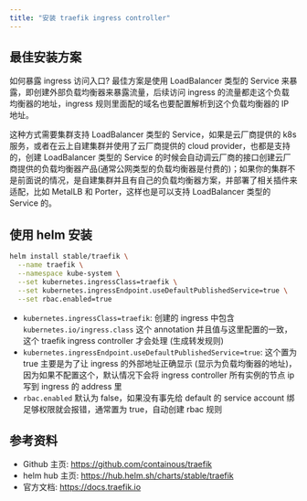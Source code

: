 ```yaml
---
title: "安装 traefik ingress controller"
---
```


## 最佳安装方案

如何暴露 ingress 访问入口? 最佳方案是使用 LoadBalancer 类型的 Service 来暴露，即创建外部负载均衡器来暴露流量，后续访问 ingress 的流量都走这个负载均衡器的地址，ingress 规则里面配的域名也要配置解析到这个负载均衡器的 IP 地址。

这种方式需要集群支持 LoadBalancer 类型的 Service，如果是云厂商提供的 k8s 服务，或者在云上自建集群并使用了云厂商提供的 cloud provider，也都是支持的，创建 LoadBalancer 类型的 Service 的时候会自动调云厂商的接口创建云厂商提供的负载均衡器产品(通常公网类型的负载均衡器是付费的)；如果你的集群不是前面说的情况，是自建集群并且有自己的负载均衡器方案，并部署了相关插件来适配，比如 MetalLB 和 Porter，这样也是可以支持 LoadBalancer 类型的 Service 的。

## 使用 helm 安装

``` bash
helm install stable/traefik \
  --name traefik \
  --namespace kube-system \
  --set kubernetes.ingressClass=traefik \
  --set kubernetes.ingressEndpoint.useDefaultPublishedService=true \
  --set rbac.enabled=true
```

* `kubernetes.ingressClass=traefik`: 创建的 ingress 中包含 `kubernetes.io/ingress.class` 这个 annotation 并且值与这里配置的一致，这个 traefik ingress controller 才会处理 (生成转发规则)
* `kubernetes.ingressEndpoint.useDefaultPublishedService=true`: 这个置为 true 主要是为了让 ingress 的外部地址正确显示 (显示为负载均衡器的地址)，因为如果不配置这个，默认情况下会将 ingress controller 所有实例的节点 ip 写到 ingress 的 address 里
* `rbac.enabled` 默认为 false，如果没有事先给 default 的 service account 绑足够权限就会报错，通常置为 true，自动创建 rbac 规则

## 参考资料

* Github 主页: https://github.com/containous/traefik
* helm hub 主页: https://hub.helm.sh/charts/stable/traefik
* 官方文档: https://docs.traefik.io
